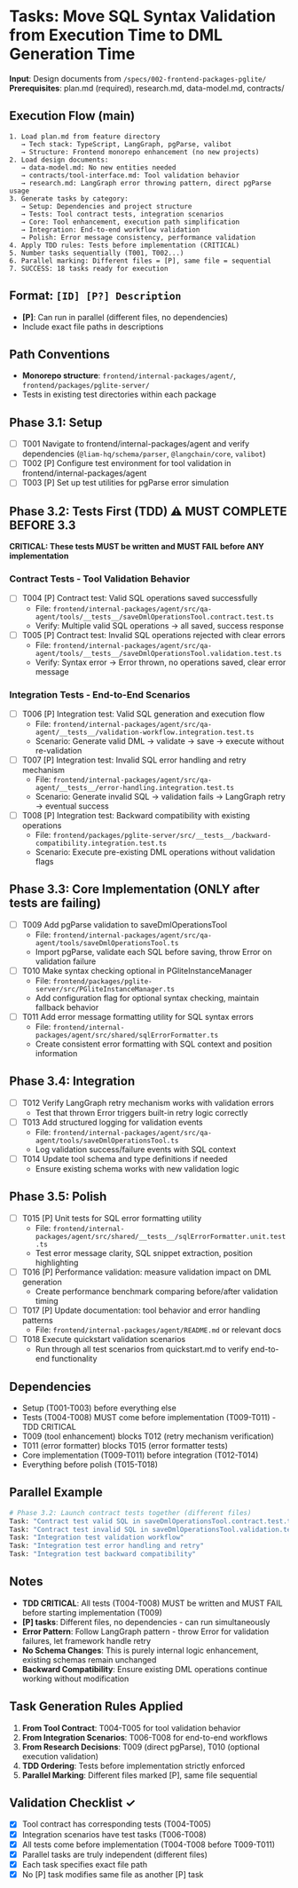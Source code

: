 # Tasks: Move SQL Syntax Validation from Execution Time to DML Generation Time

**Input**: Design documents from `/specs/002-frontend-packages-pglite/`
**Prerequisites**: plan.md (required), research.md, data-model.md, contracts/

## Execution Flow (main)
```
1. Load plan.md from feature directory
   → Tech stack: TypeScript, LangGraph, pgParse, valibot
   → Structure: Frontend monorepo enhancement (no new projects)
2. Load design documents:
   → data-model.md: No new entities needed
   → contracts/tool-interface.md: Tool validation behavior
   → research.md: LangGraph error throwing pattern, direct pgParse usage
3. Generate tasks by category:
   → Setup: Dependencies and project structure
   → Tests: Tool contract tests, integration scenarios
   → Core: Tool enhancement, execution path simplification
   → Integration: End-to-end workflow validation
   → Polish: Error message consistency, performance validation
4. Apply TDD rules: Tests before implementation (CRITICAL)
5. Number tasks sequentially (T001, T002...)
6. Parallel marking: Different files = [P], same file = sequential
7. SUCCESS: 18 tasks ready for execution
```

## Format: `[ID] [P?] Description`
- **[P]**: Can run in parallel (different files, no dependencies)
- Include exact file paths in descriptions

## Path Conventions
- **Monorepo structure**: `frontend/internal-packages/agent/`, `frontend/packages/pglite-server/`
- Tests in existing test directories within each package

## Phase 3.1: Setup
- [ ] T001 Navigate to frontend/internal-packages/agent and verify dependencies (`@liam-hq/schema/parser`, `@langchain/core`, `valibot`)
- [ ] T002 [P] Configure test environment for tool validation in frontend/internal-packages/agent
- [ ] T003 [P] Set up test utilities for pgParse error simulation

## Phase 3.2: Tests First (TDD) ⚠️ MUST COMPLETE BEFORE 3.3
**CRITICAL: These tests MUST be written and MUST FAIL before ANY implementation**

### Contract Tests - Tool Validation Behavior
- [ ] T004 [P] Contract test: Valid SQL operations saved successfully
  - File: `frontend/internal-packages/agent/src/qa-agent/tools/__tests__/saveDmlOperationsTool.contract.test.ts`
  - Verify: Multiple valid SQL operations → all saved, success response
- [ ] T005 [P] Contract test: Invalid SQL operations rejected with clear errors
  - File: `frontend/internal-packages/agent/src/qa-agent/tools/__tests__/saveDmlOperationsTool.validation.test.ts`
  - Verify: Syntax error → Error thrown, no operations saved, clear error message

### Integration Tests - End-to-End Scenarios  
- [ ] T006 [P] Integration test: Valid SQL generation and execution flow
  - File: `frontend/internal-packages/agent/src/qa-agent/__tests__/validation-workflow.integration.test.ts`
  - Scenario: Generate valid DML → validate → save → execute without re-validation
- [ ] T007 [P] Integration test: Invalid SQL error handling and retry mechanism
  - File: `frontend/internal-packages/agent/src/qa-agent/__tests__/error-handling.integration.test.ts`
  - Scenario: Generate invalid SQL → validation fails → LangGraph retry → eventual success
- [ ] T008 [P] Integration test: Backward compatibility with existing operations
  - File: `frontend/packages/pglite-server/src/__tests__/backward-compatibility.integration.test.ts`
  - Scenario: Execute pre-existing DML operations without validation flags

## Phase 3.3: Core Implementation (ONLY after tests are failing)
- [ ] T009 Add pgParse validation to saveDmlOperationsTool
  - File: `frontend/internal-packages/agent/src/qa-agent/tools/saveDmlOperationsTool.ts`
  - Import pgParse, validate each SQL before saving, throw Error on validation failure
- [ ] T010 Make syntax checking optional in PGliteInstanceManager
  - File: `frontend/packages/pglite-server/src/PGliteInstanceManager.ts`
  - Add configuration flag for optional syntax checking, maintain fallback behavior
- [ ] T011 Add error message formatting utility for SQL syntax errors
  - File: `frontend/internal-packages/agent/src/shared/sqlErrorFormatter.ts`
  - Create consistent error formatting with SQL context and position information

## Phase 3.4: Integration
- [ ] T012 Verify LangGraph retry mechanism works with validation errors
  - Test that thrown Error triggers built-in retry logic correctly
- [ ] T013 Add structured logging for validation events
  - File: `frontend/internal-packages/agent/src/qa-agent/tools/saveDmlOperationsTool.ts`
  - Log validation success/failure events with SQL context
- [ ] T014 Update tool schema and type definitions if needed
  - Ensure existing schema works with new validation logic

## Phase 3.5: Polish
- [ ] T015 [P] Unit tests for SQL error formatting utility
  - File: `frontend/internal-packages/agent/src/shared/__tests__/sqlErrorFormatter.unit.test.ts`
  - Test error message clarity, SQL snippet extraction, position highlighting
- [ ] T016 [P] Performance validation: measure validation impact on DML generation
  - Create performance benchmark comparing before/after validation timing
- [ ] T017 [P] Update documentation: tool behavior and error handling patterns
  - File: `frontend/internal-packages/agent/README.md` or relevant docs
- [ ] T018 Execute quickstart validation scenarios
  - Run through all test scenarios from quickstart.md to verify end-to-end functionality

## Dependencies
- Setup (T001-T003) before everything else
- Tests (T004-T008) MUST come before implementation (T009-T011) - TDD CRITICAL
- T009 (tool enhancement) blocks T012 (retry mechanism verification)
- T011 (error formatter) blocks T015 (error formatter tests)
- Core implementation (T009-T011) before integration (T012-T014)
- Everything before polish (T015-T018)

## Parallel Example
```bash
# Phase 3.2: Launch contract tests together (different files)
Task: "Contract test valid SQL in saveDmlOperationsTool.contract.test.ts"
Task: "Contract test invalid SQL in saveDmlOperationsTool.validation.test.ts"
Task: "Integration test validation workflow"
Task: "Integration test error handling and retry"
Task: "Integration test backward compatibility"
```

## Notes
- **TDD CRITICAL**: All tests (T004-T008) MUST be written and MUST FAIL before starting implementation (T009)
- **[P] tasks**: Different files, no dependencies - can run simultaneously
- **Error Pattern**: Follow LangGraph pattern - throw Error for validation failures, let framework handle retry
- **No Schema Changes**: This is purely internal logic enhancement, existing schemas remain unchanged
- **Backward Compatibility**: Ensure existing DML operations continue working without modification

## Task Generation Rules Applied
1. **From Tool Contract**: T004-T005 for tool validation behavior
2. **From Integration Scenarios**: T006-T008 for end-to-end workflows  
3. **From Research Decisions**: T009 (direct pgParse), T010 (optional execution validation)
4. **TDD Ordering**: Tests before implementation strictly enforced
5. **Parallel Marking**: Different files marked [P], same file sequential

## Validation Checklist ✓
- [x] Tool contract has corresponding tests (T004-T005)
- [x] Integration scenarios have test tasks (T006-T008) 
- [x] All tests come before implementation (T004-T008 before T009-T011)
- [x] Parallel tasks are truly independent (different files)
- [x] Each task specifies exact file path
- [x] No [P] task modifies same file as another [P] task